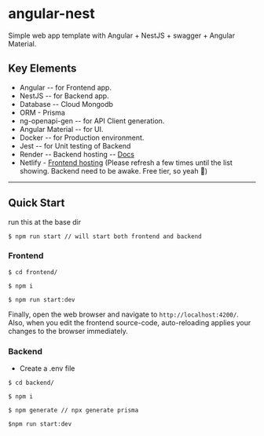 # angular-nest

Simple web app template with Angular + NestJS + swagger + Angular Material.

## Key Elements

- Angular -- for Frontend app.
- NestJS -- for Backend app.
- Database -- Cloud Mongodb
- ORM - Prisma
- ng-openapi-gen -- for API Client generation.
- Angular Material -- for UI.
- Docker -- for Production environment.
- Jest -- for Unit testing of Backend
- Render -- Backend hosting -- [Docs](https://aqite.onrender.com/docs)
- Netlify - [Frontend hosting](https://64ac05fe12e06119fa0bb053--voluble-creponne-a6ac7d.netlify.app/) (Please refresh a few times until the list showing. Backend need to be awake. Free tier, so yeah 🥶)


---

## Quick Start
run this at the base dir
```
$ npm run start // will start both frontend and backend
```
### Frontend
```
$ cd frontend/

$ npm i

$ npm run start:dev
```

Finally, open the web browser and navigate to `http://localhost:4200/`.
Also, when you edit the frontend source-code, auto-reloading applies your changes to the browser immediately.

### Backend
- Create a .env file
```
$ cd backend/

$ npm i

$ npm generate // npx generate prisma

$npm run start:dev
```
